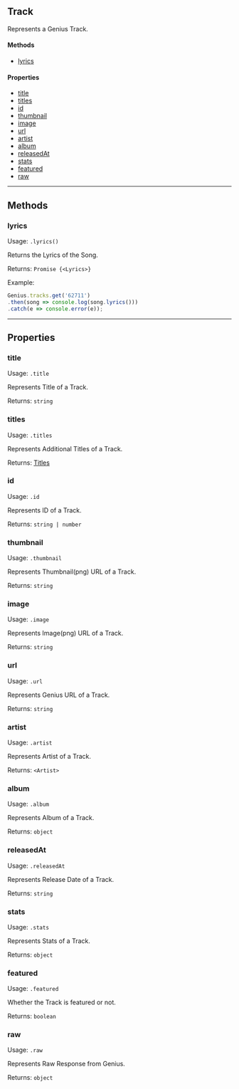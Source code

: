 ## Track
Represents a Genius Track.

#### Methods
* [lyrics](#lyrics)

#### Properties
* [title](#title)
* [titles](#titles)
* [id](#id)
* [thumbnail](#thumbnail)
* [image](#image)
* [url](#url)
* [artist](#artist)
* [album](#album)
* [releasedAt](#releasedAt)
* [stats](#stats)
* [featured](#featured)
* [raw](#raw)

---

## Methods

### lyrics

Usage: `.lyrics()`

Returns the Lyrics of the Song.

Returns: `Promise {<Lyrics>}`

Example:
```js
Genius.tracks.get('62711')
.then(song => console.log(song.lyrics()))
.catch(e => console.error(e));
```

---

## Properties

### title

Usage: `.title`

Represents Title of a Track.

Returns: `string`

### titles

Usage: `.titles`

Represents Additional Titles of a Track.

Returns: [Titles](https://github.com/zyrouge/genius-lyrics/wiki/Titles)

### id

Usage: `.id`

Represents ID of a Track.

Returns: `string | number`

### thumbnail

Usage: `.thumbnail`

Represents Thumbnail(png) URL of a Track.

Returns: `string`

### image

Usage: `.image`

Represents Image(png) URL of a Track.

Returns: `string`

### url

Usage: `.url`

Represents Genius URL of a Track.

Returns: `string`

### artist

Usage: `.artist`

Represents Artist of a Track.

Returns: `<Artist>`

### album

Usage: `.album`

Represents Album of a Track.

Returns: `object`

### releasedAt

Usage: `.releasedAt`

Represents Release Date of a Track.

Returns: `string`

### stats

Usage: `.stats`

Represents Stats of a Track.

Returns: `object`

### featured

Usage: `.featured`

Whether the Track is featured or not.

Returns: `boolean`

### raw

Usage: `.raw`

Represents Raw Response from Genius.

Returns: `object`

